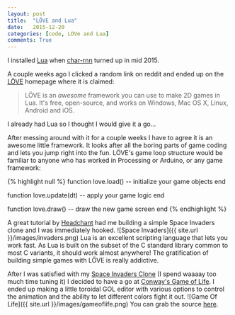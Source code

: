 ```yaml
---
layout: post
title:  "LÖVE and Lua"
date:   2015-12-20
categories: [code, LOVe and Lua]
comments: True
---
```


I installed [Lua](http://www.lua.org/) when [char-rnn](https://github.com/karpathy/char-rnn) turned up in mid 2015.

A couple weeks ago I clicked a random link on reddit and ended up on the [LÖVE](https://love2d.org/) homepage where it is claimed:

>LÖVE is an *awesome* framework you can use to make 2D games in Lua. It's free, open-source, and works on Windows, Mac OS X, Linux, Android and iOS.

I already had Lua so I thought I would give it a go...

After messing around with it for a couple weeks I have to agree it is an awesome little framework. It looks after all the boring parts of game coding and lets you jump right into the fun. LÖVE's game loop structure would be familiar to anyone who has worked in Processing or Arduino, or any game framework:

{% highlight null %}
function love.load()
  -- initialize your game objects
end

function love.update(dt)
  -- apply your game logic
end

function love.draw()
  -- draw the new game screen
end
{% endhighlight %}

A great tutorial by [Headchant](http://www.headchant.com/2010/11/27/love2d-tutorial-part-1-invaders-must-die/) had me building a simple Space Invaders clone and I was immediately hooked.
![Space Invaders]({{ site.url }}/images/invaders.png)
Lua is an excellent scripting language that lets you work fast. As Lua is built on the subset of the C standard library common to most C variants, it should work almost anywhere! The gratification of building simple games with LÖVE is really addictive.

After I was satisfied with my [Space Invaders Clone](https://github.com/b38tn1k/InvadersFromSpaceMustDie) (I spend waaaay too much time tuning it) I decided to have a go at [Conway's Game of Life](https://en.wikipedia.org/wiki/Conway%27s_Game_of_Life). I ended up making a little toroidal GOL editor with various options to control the animation and the ability to let different colors fight it out.
![Game Of Life]({{ site.url }}/images/gameoflife.png)
You can grab the source [here](https://github.com/b38tn1k/GameOfLifeLOVE).
